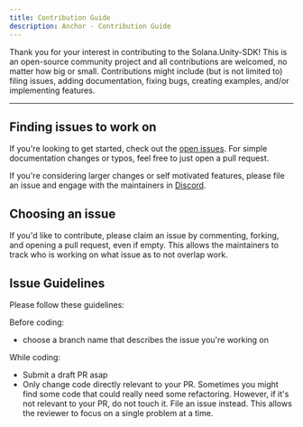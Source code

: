 ```yaml
---
title: Contribution Guide
description: Anchor - Contribution Guide
---
```


Thank you for your interest in contributing to the Solana.Unity-SDK! This is an open-source community project and all contributions are welcomed, no
matter how big or small. Contributions might include (but is not limited to) filing issues,
adding documentation, fixing bugs, creating examples, and/or implementing features.

---

## Finding issues to work on

If you're looking to get started,
check out the [open issues](https://github.com/garbles-labs/Solana.Unity-SDK/issues).
For simple documentation changes or typos, feel free to just open a pull request.

If you're considering larger changes or self motivated features, please file an issue
and engage with the maintainers in [Discord](https://discord.gg/MBkdC3gxcv).

## Choosing an issue

If you'd like to contribute, please claim an issue by commenting, forking, and
opening a pull request, even if empty. This allows the maintainers to track who
is working on what issue as to not overlap work.

## Issue Guidelines

Please follow these guidelines:

Before coding:

- choose a branch name that describes the issue you're working on

While coding:

- Submit a draft PR asap
- Only change code directly relevant to your PR. Sometimes you might find some code that could really need some refactoring. However, if it's not relevant to your PR, do not touch it. File an issue instead. This allows the reviewer to focus on a single problem at a time.
